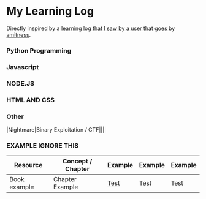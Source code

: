 # My Learning Log

Directly inspired by a [learning log that I saw by a user that goes by amitness](https://github.com/amitness/learning/tree/master).

### Python Programming

### Javascript

### NODE.JS

### HTML AND CSS

### Other
|Nightmare|Binary Exploitation / CTF||||

### EXAMPLE IGNORE THIS
|Resource|Concept / Chapter|Example|Example|Example|
|---|---|---|---|---|
|Book example|Chapter Example|[Test](http://www.google.com)|Test|Test|
